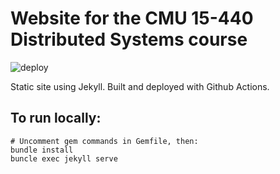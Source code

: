 # Website for the CMU 15-440 Distributed Systems course

![deploy](https://github.com/15-440/website/workflows/deploy/badge.svg)

Static site using Jekyll. Built and deployed with Github Actions.

## To run locally:

```shell
# Uncomment gem commands in Gemfile, then:
bundle install
buncle exec jekyll serve
```
